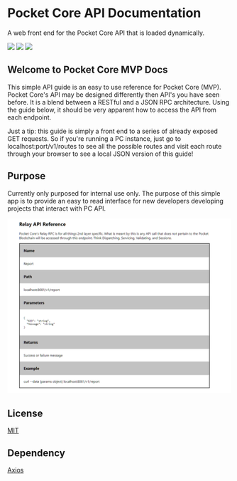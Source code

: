# Pocket Core API Documentation
A web front end for the Pocket Core API that is loaded dynamically.

<a href="https://reactjs.org/"><img src="https://img.shields.io/badge/framework-reactjs-red.svg"/></a>
<a href="https://github.com/facebook/create-react-app"><img src="https://img.shields.io/badge/bootstrap-create%20react%20app-blue.svg"/></a>
<a href="https://opensource.org/licenses/MIT"><img src="https://img.shields.io/badge/license-MIT-green.svg"/></a>

## Welcome to Pocket Core MVP Docs
This simple API guide is an easy to use reference for Pocket Core (MVP). Pocket Core's API may be designed differently then API's you have seen before. It is a blend between a RESTful and a JSON RPC architecture. Using the guide below, it should be very apparent how to access the API from each endpoint.

Just a tip: this guide is simply a front end to a series of already exposed GET requests. So if you're running a PC instance, just go to localhost:port/v1/routes to see all the possible routes and visit each route through your browser to see a local JSON version of this guide!

## Purpose
Currently only purposed for internal use only. The purpose of this simple app is to provide an easy to read interface for new developers developing projects that interact with PC API.

![Screen](/screen.PNG)

## License
[MIT](https://opensource.org/licenses/MIT)

## Dependency
[Axios](https://www.npmjs.com/package/axios)
